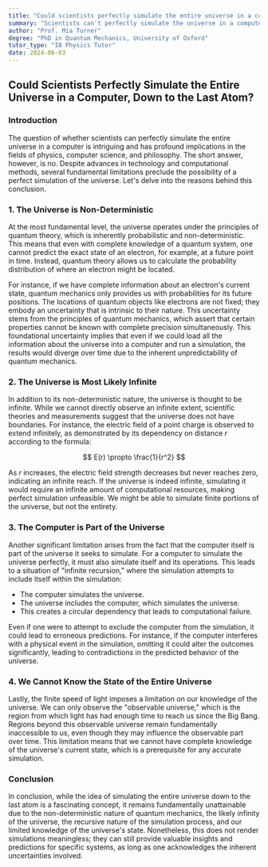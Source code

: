 ```yaml
---
title: "Could scientists perfectly simulate the entire universe in a computer, down to the last atom?"
summary: "Scientists can't perfectly simulate the universe in a computer due to quantum uncertainty, the universe's likely infinite size, the computer being part of the universe, and our limited knowledge of its state.  Even with perfect laws of physics, quantum randomness makes exact predictions impossible."
author: "Prof. Mia Turner"
degree: "PhD in Quantum Mechanics, University of Oxford"
tutor_type: "IB Physics Tutor"
date: 2024-06-03
---
```


## Could Scientists Perfectly Simulate the Entire Universe in a Computer, Down to the Last Atom?

### Introduction
The question of whether scientists can perfectly simulate the entire universe in a computer is intriguing and has profound implications in the fields of physics, computer science, and philosophy. The short answer, however, is no. Despite advances in technology and computational methods, several fundamental limitations preclude the possibility of a perfect simulation of the universe. Let's delve into the reasons behind this conclusion.

### 1. The Universe is Non-Deterministic
At the most fundamental level, the universe operates under the principles of quantum theory, which is inherently probabilistic and non-deterministic. This means that even with complete knowledge of a quantum system, one cannot predict the exact state of an electron, for example, at a future point in time. Instead, quantum theory allows us to calculate the probability distribution of where an electron might be located.

For instance, if we have complete information about an electron's current state, quantum mechanics only provides us with probabilities for its future positions. The locations of quantum objects like electrons are not fixed; they embody an uncertainty that is intrinsic to their nature. This uncertainty stems from the principles of quantum mechanics, which assert that certain properties cannot be known with complete precision simultaneously. This foundational uncertainty implies that even if we could load all the information about the universe into a computer and run a simulation, the results would diverge over time due to the inherent unpredictability of quantum mechanics.

### 2. The Universe is Most Likely Infinite
In addition to its non-deterministic nature, the universe is thought to be infinite. While we cannot directly observe an infinite extent, scientific theories and measurements suggest that the universe does not have boundaries. For instance, the electric field of a point charge is observed to extend infinitely, as demonstrated by its dependency on distance $r$ according to the formula:

$$ E(r) \propto \frac{1}{r^2} $$

As $r$ increases, the electric field strength decreases but never reaches zero, indicating an infinite reach. If the universe is indeed infinite, simulating it would require an infinite amount of computational resources, making perfect simulation unfeasible. We might be able to simulate finite portions of the universe, but not the entirety.

### 3. The Computer is Part of the Universe
Another significant limitation arises from the fact that the computer itself is part of the universe it seeks to simulate. For a computer to simulate the universe perfectly, it must also simulate itself and its operations. This leads to a situation of "infinite recursion," where the simulation attempts to include itself within the simulation:

- The computer simulates the universe.
- The universe includes the computer, which simulates the universe.
- This creates a circular dependency that leads to computational failure.

Even if one were to attempt to exclude the computer from the simulation, it could lead to erroneous predictions. For instance, if the computer interferes with a physical event in the simulation, omitting it could alter the outcomes significantly, leading to contradictions in the predicted behavior of the universe.

### 4. We Cannot Know the State of the Entire Universe
Lastly, the finite speed of light imposes a limitation on our knowledge of the universe. We can only observe the "observable universe," which is the region from which light has had enough time to reach us since the Big Bang. Regions beyond this observable universe remain fundamentally inaccessible to us, even though they may influence the observable part over time. This limitation means that we cannot have complete knowledge of the universe's current state, which is a prerequisite for any accurate simulation.

### Conclusion
In conclusion, while the idea of simulating the entire universe down to the last atom is a fascinating concept, it remains fundamentally unattainable due to the non-deterministic nature of quantum mechanics, the likely infinity of the universe, the recursive nature of the simulation process, and our limited knowledge of the universe's state. Nonetheless, this does not render simulations meaningless; they can still provide valuable insights and predictions for specific systems, as long as one acknowledges the inherent uncertainties involved.
    